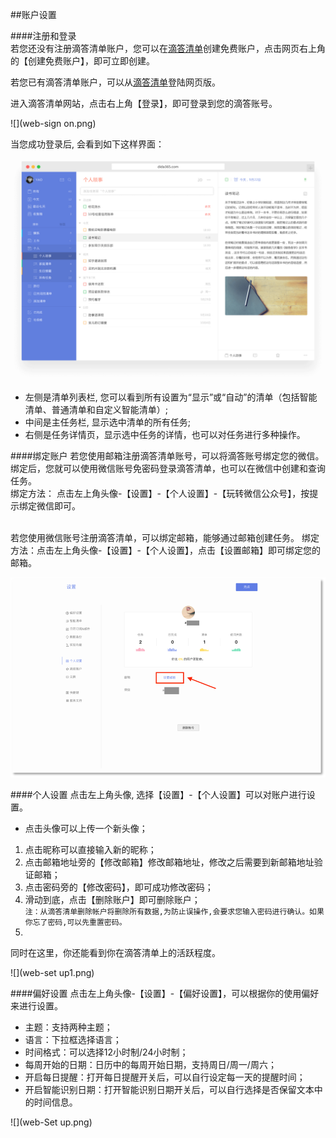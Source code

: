 ##账户设置

####注册和登录
<br >若您还没有注册滴答清单账户，您可以在[滴答清单](https://dida365.com)创建免费账户，点击网页右上角的【创建免费账户】，即可立即创建。

若您已有滴答清单账户，可以从[滴答清单](https://dida365.com)登陆网页版。

进入滴答清单网站，点击右上角【登录】，即可登录到您的滴答账号。

![](web-sign on.png)

当您成功登录后, 会看到如下这样界面：

![](web2.png)
* 左侧是清单列表栏, 您可以看到所有设置为“显示”或“自动”的清单（包括智能清单、普通清单和自定义智能清单）; 
* 中间是主任务栏, 显示选中清单的所有任务; 
* 右侧是任务详情页，显示选中任务的详情，也可以对任务进行多种操作。

####绑定账户
若您使用邮箱注册滴答清单账号，可以将滴答账号绑定您的微信。
<br >绑定后，您就可以使用微信账号免密码登录滴答清单，也可以在微信中创建和查询任务。
<br >绑定方法：
点击左上角头像-【设置】-【个人设置】-【玩转微信公众号】，按提示绑定微信即可。

<br >若您使用微信账号注册滴答清单，可以绑定邮箱，能够通过邮箱创建任务。
绑定方法：点击左上角头像-【设置】-【个人设置】，点击【设置邮箱】即可绑定您的邮箱。

![](web-mail.png)


####个人设置
点击左上角头像, 选择【设置】-【个人设置】可以对账户进行设置。
* 点击头像可以上传一个新头像；
1. 点击昵称可以直接输入新的昵称；
1. 点击邮箱地址旁的【修改邮箱】修改邮箱地址，修改之后需要到新邮箱地址验证邮箱；
1. 点击密码旁的【修改密码】，即可成功修改密码；
1. 滑动到底，点击【删除账户】即可删除账户；
<br >`注：从滴答清单删除帐户将删除所有数据,为防止误操作,会要求您输入密码进行确认。如果你忘了密码,可以先重置密码。`
1. 
同时在这里，你还能看到你在滴答清单上的活跃程度。

![](web-set up1.png)

####偏好设置
点击左上角头像-【设置】-【偏好设置】，可以根据你的使用偏好来进行设置。
* 主题：支持两种主题；
* 语言：下拉框选择语言；
* 时间格式：可以选择12小时制/24小时制；
* 每周开始的日期：日历中的每周开始日期，支持周日/周一/周六；
* 开启每日提醒：打开每日提醒开关后，可以自行设定每一天的提醒时间；
* 开启智能识别日期：打开智能识别日期开关后，可以自行选择是否保留文本中的时间信息。

![](web-Set up.png)

